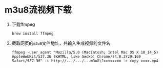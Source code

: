 # m3u8流视频下载

1. 下载ffmpeg

   ```shell
   brew install ffmpeg
   ```

2. 截取网页的`m3u8`文件地址，并输入生成视频的文件名

   ```shell
   ffmpeg -user_agent "Mozilla/5.0 (Macintosh; Intel Mac OS X 10_14_5) AppleWebKit/537.36 (KHTML, like Gecko) Chrome/74.0.3729.169 Safari/537.36" -i http://.../.../...m3u8\?xxxxxxxx -c copy xxxx.mp4
   ```

   

